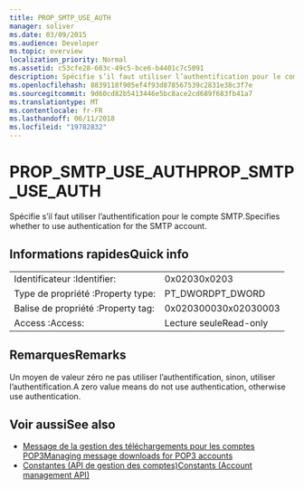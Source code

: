 ```yaml
---
title: PROP_SMTP_USE_AUTH
manager: soliver
ms.date: 03/09/2015
ms.audience: Developer
ms.topic: overview
localization_priority: Normal
ms.assetid: c53cfe28-603c-49c5-bce6-b4401c7c5091
description: Spécifie s’il faut utiliser l’authentification pour le compte SMTP.
ms.openlocfilehash: 8839118f905ef4f93d878567539c2831e38c3f7e
ms.sourcegitcommit: 9d60cd82b5413446e5bc8ace2cd689f683fb41a7
ms.translationtype: MT
ms.contentlocale: fr-FR
ms.lasthandoff: 06/11/2018
ms.locfileid: "19782832"
---
```

# <a name="propsmtpuseauth"></a><span data-ttu-id="8be92-103">PROP_SMTP_USE_AUTH</span><span class="sxs-lookup"><span data-stu-id="8be92-103">PROP_SMTP_USE_AUTH</span></span>

<span data-ttu-id="8be92-104">Spécifie s’il faut utiliser l’authentification pour le compte SMTP.</span><span class="sxs-lookup"><span data-stu-id="8be92-104">Specifies whether to use authentication for the SMTP account.</span></span>
  
## <a name="quick-info"></a><span data-ttu-id="8be92-105">Informations rapides</span><span class="sxs-lookup"><span data-stu-id="8be92-105">Quick info</span></span>

|||
|:-----|:-----|
|<span data-ttu-id="8be92-106">Identificateur :</span><span class="sxs-lookup"><span data-stu-id="8be92-106">Identifier:</span></span>  <br/> |<span data-ttu-id="8be92-107">0x0203</span><span class="sxs-lookup"><span data-stu-id="8be92-107">0x0203</span></span>  <br/> |
|<span data-ttu-id="8be92-108">Type de propriété :</span><span class="sxs-lookup"><span data-stu-id="8be92-108">Property type:</span></span>  <br/> |<span data-ttu-id="8be92-109">PT_DWORD</span><span class="sxs-lookup"><span data-stu-id="8be92-109">PT_DWORD</span></span>  <br/> |
|<span data-ttu-id="8be92-110">Balise de propriété :</span><span class="sxs-lookup"><span data-stu-id="8be92-110">Property tag:</span></span>  <br/> |<span data-ttu-id="8be92-111">0x02030003</span><span class="sxs-lookup"><span data-stu-id="8be92-111">0x02030003</span></span>  <br/> |
|<span data-ttu-id="8be92-112">Access :</span><span class="sxs-lookup"><span data-stu-id="8be92-112">Access:</span></span>  <br/> |<span data-ttu-id="8be92-113">Lecture seule</span><span class="sxs-lookup"><span data-stu-id="8be92-113">Read-only</span></span>  <br/> |
   
## <a name="remarks"></a><span data-ttu-id="8be92-114">Remarques</span><span class="sxs-lookup"><span data-stu-id="8be92-114">Remarks</span></span>

<span data-ttu-id="8be92-115">Un moyen de valeur zéro ne pas utiliser l’authentification, sinon, utiliser l’authentification.</span><span class="sxs-lookup"><span data-stu-id="8be92-115">A zero value means do not use authentication, otherwise use authentication.</span></span>
  
## <a name="see-also"></a><span data-ttu-id="8be92-116">Voir aussi</span><span class="sxs-lookup"><span data-stu-id="8be92-116">See also</span></span>

- [<span data-ttu-id="8be92-117">Message de la gestion des téléchargements pour les comptes POP3</span><span class="sxs-lookup"><span data-stu-id="8be92-117">Managing message downloads for POP3 accounts</span></span>](managing-message-downloads-for-pop3-accounts.md) 
- [<span data-ttu-id="8be92-118">Constantes (API de gestion des comptes)</span><span class="sxs-lookup"><span data-stu-id="8be92-118">Constants (Account management API)</span></span>](constants-account-management-api.md)

